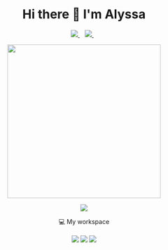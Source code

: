 <h1 align='center'>
  Hi there 👋 I'm Alyssa
</h1>

<p align='center'>
  <a href="https://www.linkedin.com/in/alyssaweiglein/">
    <img src="https://img.shields.io/badge/linkedin-%230077B5.svg?&style=for-the-badge&logo=linkedin&logoColor=white" />
  </a>&nbsp;&nbsp;
  <a href="https://discord.gg/user/aweig#6367">
    <img src="https://img.shields.io/badge/Discord-5865F2?style=for-the-badge&logo=discord&logoColor=white" />        
  </a>&nbsp;&nbsp;
</p>

<p align='center'>
  <a href="https://github.com/anuraghazra/github-readme-stats)](https://github.com/anuraghazra/github-readme-stats)">
    <img src="https://github-readme-stats.vercel.app/api?username=alyssaweiglein&show_icons=true&count_private=true&theme=highcontrast" width="350">
  </a>
</p>

<p align='center'>
  <a href="https://github.com/anuraghazra/github-readme-stats">
    <img src="https://github-readme-stats.vercel.app/api/top-langs/?username=anuraghazra&layout=compact">
  </a>
</p>

<p align='center'>
  💻 My workspace<br/><br/>
  <img src="https://img.shields.io/badge/windows-%230078D6.svg?&style=for-the-badge&logo=windows&logoColor=white" />
  <img src="https://img.shields.io/badge/Intel%20Core_i7_10th-0071C5?style=for-the-badge&logo=intel&logoColor=white" />
  <img src="https://img.shields.io/badge/RAM-16GB-%230071C5.svg?&style=for-the-badge&logoColor=white" />
</p>
